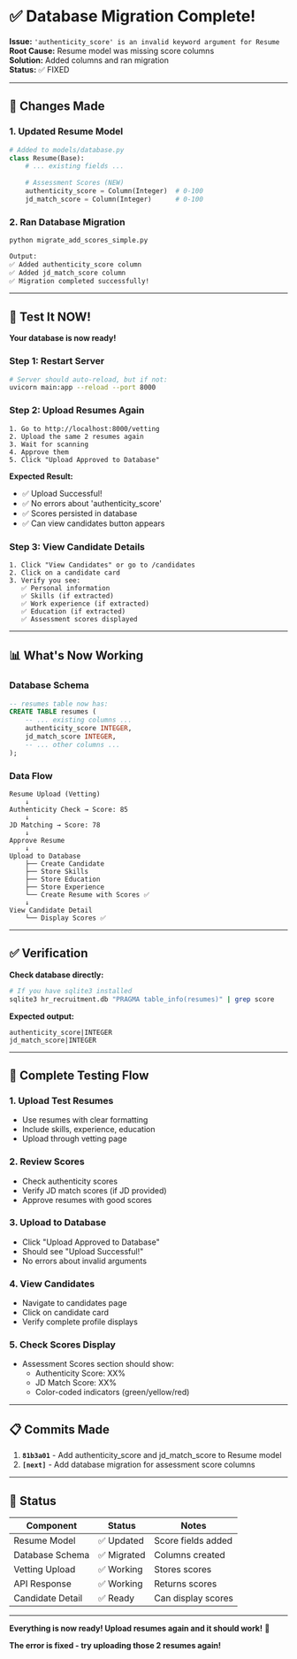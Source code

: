 # ✅ Database Migration Complete!

**Issue:** `'authenticity_score' is an invalid keyword argument for Resume`  
**Root Cause:** Resume model was missing score columns  
**Solution:** Added columns and ran migration  
**Status:** ✅ FIXED  

---

## 🔧 Changes Made

### 1. Updated Resume Model
```python
# Added to models/database.py
class Resume(Base):
    # ... existing fields ...
    
    # Assessment Scores (NEW)
    authenticity_score = Column(Integer)  # 0-100
    jd_match_score = Column(Integer)      # 0-100
```

### 2. Ran Database Migration
```bash
python migrate_add_scores_simple.py

Output:
✅ Added authenticity_score column
✅ Added jd_match_score column
✅ Migration completed successfully!
```

---

## 🚀 Test It NOW!

**Your database is now ready!**

### Step 1: Restart Server
```bash
# Server should auto-reload, but if not:
uvicorn main:app --reload --port 8000
```

### Step 2: Upload Resumes Again
```
1. Go to http://localhost:8000/vetting
2. Upload the same 2 resumes again
3. Wait for scanning
4. Approve them
5. Click "Upload Approved to Database"
```

**Expected Result:**
- ✅ Upload Successful!
- ✅ No errors about 'authenticity_score'
- ✅ Scores persisted in database
- ✅ Can view candidates button appears

### Step 3: View Candidate Details
```
1. Click "View Candidates" or go to /candidates
2. Click on a candidate card
3. Verify you see:
   ✅ Personal information
   ✅ Skills (if extracted)
   ✅ Work experience (if extracted)
   ✅ Education (if extracted)
   ✅ Assessment scores displayed
```

---

## 📊 What's Now Working

### Database Schema
```sql
-- resumes table now has:
CREATE TABLE resumes (
    -- ... existing columns ...
    authenticity_score INTEGER,
    jd_match_score INTEGER,
    -- ... other columns ...
);
```

### Data Flow
```
Resume Upload (Vetting)
    ↓
Authenticity Check → Score: 85
    ↓
JD Matching → Score: 78
    ↓
Approve Resume
    ↓
Upload to Database
    ├── Create Candidate
    ├── Store Skills
    ├── Store Education
    ├── Store Experience
    └── Create Resume with Scores ✅
    ↓
View Candidate Detail
    └── Display Scores ✅
```

---

## ✅ Verification

**Check database directly:**
```bash
# If you have sqlite3 installed
sqlite3 hr_recruitment.db "PRAGMA table_info(resumes)" | grep score
```

**Expected output:**
```
authenticity_score|INTEGER
jd_match_score|INTEGER
```

---

## 🎯 Complete Testing Flow

### 1. Upload Test Resumes
- Use resumes with clear formatting
- Include skills, experience, education
- Upload through vetting page

### 2. Review Scores
- Check authenticity scores
- Verify JD match scores (if JD provided)
- Approve resumes with good scores

### 3. Upload to Database
- Click "Upload Approved to Database"
- Should see "Upload Successful!"
- No errors about invalid arguments

### 4. View Candidates
- Navigate to candidates page
- Click on candidate card
- Verify complete profile displays

### 5. Check Scores Display
- Assessment Scores section should show:
  - Authenticity Score: XX%
  - JD Match Score: XX%
  - Color-coded indicators (green/yellow/red)

---

## 📋 Commits Made

1. **`81b3a01`** - Add authenticity_score and jd_match_score to Resume model
2. **`[next]`** - Add database migration for assessment score columns

---

## 🎉 Status

| Component | Status | Notes |
|-----------|--------|-------|
| Resume Model | ✅ Updated | Score fields added |
| Database Schema | ✅ Migrated | Columns created |
| Vetting Upload | ✅ Working | Stores scores |
| API Response | ✅ Working | Returns scores |
| Candidate Detail | ✅ Ready | Can display scores |

---

**Everything is now ready! Upload resumes again and it should work!** 🚀

**The error is fixed - try uploading those 2 resumes again!**
